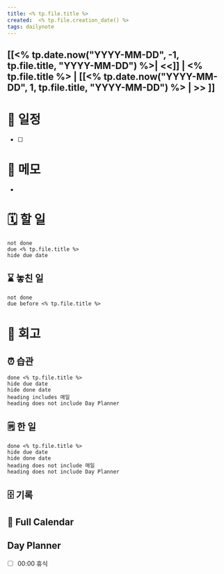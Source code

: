 ```yaml
---
title: <% tp.file.title %>
created:  <% tp.file.creation_date() %>
tags: dailynote
---
```

## [[<% tp.date.now("YYYY-MM-DD", -1, tp.file.title, "YYYY-MM-DD") %>| <<]] | <% tp.file.title %> | [[<% tp.date.now("YYYY-MM-DD", 1, tp.file.title, "YYYY-MM-DD") %> | >> ]]

# 📅  일정
- [ ] 

# 📒 메모
- 

# 🗓️ 할 일
```tasks 
not done 
due <% tp.file.title %> 
hide due date
```
## ⌛ 놓친 일
```tasks 
not done 
due before <% tp.file.title %> 
```

# 📃 회고
## ⏰ 습관
```tasks 
done <% tp.file.title %> 
hide due date
hide done date
heading includes 매일
heading does not include Day Planner
```

##  🗒️ 한 일
```tasks 
done <% tp.file.title %> 
hide due date
hide done date
heading does not include 매일
heading does not include Day Planner
```

## 🗄️ 기록

## 📅 Full Calendar

## Day Planner
- [ ] 00:00 휴식